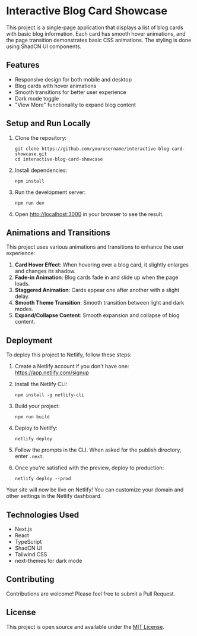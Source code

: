 # Interactive Blog Card Showcase

This project is a single-page application that displays a list of blog cards with basic blog information. Each card has smooth hover animations, and the page transition demonstrates basic CSS animations. The styling is done using ShadCN UI components.

## Features

- Responsive design for both mobile and desktop
- Blog cards with hover animations
- Smooth transitions for better user experience
- Dark mode toggle
- "View More" functionality to expand blog content

## Setup and Run Locally

1. Clone the repository:
   ```
   git clone https://github.com/yourusername/interactive-blog-card-showcase.git
   cd interactive-blog-card-showcase
   ```

2. Install dependencies:
   ```
   npm install
   ```

3. Run the development server:
   ```
   npm run dev
   ```

4. Open [http://localhost:3000](http://localhost:3000) in your browser to see the result.

## Animations and Transitions

This project uses various animations and transitions to enhance the user experience:

1. **Card Hover Effect**: When hovering over a blog card, it slightly enlarges and changes its shadow.
2. **Fade-in Animation**: Blog cards fade in and slide up when the page loads.
3. **Staggered Animation**: Cards appear one after another with a slight delay.
4. **Smooth Theme Transition**: Smooth transition between light and dark modes.
5. **Expand/Collapse Content**: Smooth expansion and collapse of blog content.

## Deployment

To deploy this project to Netlify, follow these steps:

1. Create a Netlify account if you don't have one: https://app.netlify.com/signup

2. Install the Netlify CLI:
   ```
   npm install -g netlify-cli
   ```

3. Build your project:
   ```
   npm run build
   ```

4. Deploy to Netlify:
   ```
   netlify deploy
   ```

5. Follow the prompts in the CLI. When asked for the publish directory, enter `.next`.

6. Once you're satisfied with the preview, deploy to production:
   ```
   netlify deploy --prod
   ```

Your site will now be live on Netlify! You can customize your domain and other settings in the Netlify dashboard.

## Technologies Used

- Next.js
- React
- TypeScript
- ShadCN UI
- Tailwind CSS
- next-themes for dark mode

## Contributing

Contributions are welcome! Please feel free to submit a Pull Request.

## License

This project is open source and available under the [MIT License](LICENSE).